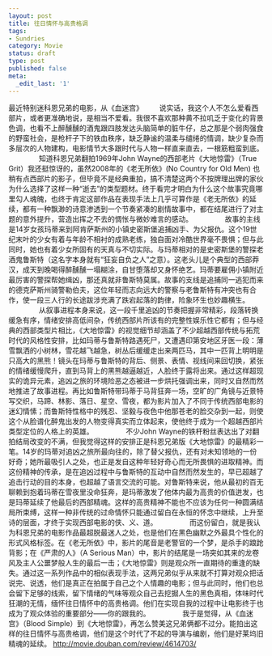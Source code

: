 ```yaml
---
layout: post
title: 往日情怀与高贵格调
tags:
- Sundries
category: Movie
status: draft
type: post
published: false
meta:
  _edit_last: '1'
---
```

最近特别迷科恩兄弟的电影，从《血迷宫》
　　说实话，我这个人不怎么爱看西部片，或者更准确地说，是相当不爱看。我很不喜欢那种黄不拉叽乏于变化的背景色调，也看不上醉醺醺的酒鬼跟四肢发达头脑简单的脏牛仔，总之那是个弱肉强食的野蛮社会，是枪杆子下的铁血秩序，缺乏静谧的温柔与缱绻的情调，缺少复杂而多层次的人物建构，电影情节大多跟时代与人物一样直来直去，一根筋粗蛮到底。 
　　 
　　知道科恩兄弟翻拍1969年John Wayne的西部老片《大地惊雷》（True Grit）我还挺惊讶的，虽然2008年的《老无所依》(No Country for Old Men) 也稍有点西部片的影子，但毕竟不是经典重拍，搞不清楚这两个不按牌理出牌的家伙为什么选择了这样一种“逝去”的类型题材。终于看完才明白为什么这个故事究竟哪里勾人魂魄，也终于肯定这部作品在表现手法上几乎可算作是《老无所依》的延续，都有一种飘渺的诗意渗透到一个节奏紧凑的剧情故事中，都在结尾进行了对主题的意外提升，营造出挥之不去的惆怅与微妙难言的感动。 
　　 
　　故事的主线是14岁女孩玛蒂来到阿肯萨斯州的小镇史密斯堡追捕凶手、为父报仇。这个19世纪末叶的少女有着与年龄不相衬的成熟老练，独自面对冷酷世界毫不畏惧；但与此同时，她也有着少女所固有的天真与不切实际。与玛蒂相对的是史密斯堡的警探老酒鬼鲁斯特（这名字本身就有“狂妄自负之人”之意）。这老头儿是个典型的西部莽汉，成天到晚喝得醉醺醺一塌糊涂，自甘堕落却又身怀绝艺。玛蒂要雇佣小镇附近最厉害的警探帮她缉凶，那还真就非鲁斯特莫属。故事的支线是追捕同一逃犯而来的德克萨斯州骑警勒伯夫，这位年轻而志向远大的警察与老鲁斯特有冲突也有合作，使一段三人行的长途跋涉充满了跌宕起落的韵律，险象环生也妙趣横生。 
　　 
　　从叙事进程本身来说，这一段千里追凶的节奏把握非常精彩，段落转换缓急有序，情绪安排高低间杂，传统西部片所该有的完整性娱乐性它都有；但与经典的西部类型片相比，《大地惊雷》的视觉细节却涵盖了不少超越西部传统与拓荒时代的风格性安排，比如玛蒂与鲁斯特路遇死尸，又遭遇印第安地区牙医一段：薄雪飘洒的小树林，雪花越飞越急，树丛后缓缓走出来两匹马，其中一匹背上明明是只高大的黑熊！镜头在玛蒂与鲁斯特的背后、侧景、表情、视线间来回切换，紧张的情绪缓慢爬升，直到马背上的黑熊越逼越近，人脸终于露将出来。通过这样超现实的诡异元素，追凶之旅的环境险恶之态被进一步烘托强调出来，同时又自然而然地推进了故事进程。再比如鲁斯特带玛蒂于马背狂奔一场，空旷的广角镜与近景特写交织，马蹄、林影、落日、星空、雪夜，都为影片加入了不同于传统西部电影的迷幻情愫；而鲁斯特性格中的残忍、坚毅与夜色中他那苍老的脸交杂到一起，则使这个从脸谱化醉鬼出发的人物变得真实而立体起来，使他终于成为一个超越西部片类型定位的人格上的英雄。 
　　 
　　不少John Wayne的铁杆粉丝表达出了对翻拍结局改变的不满，但我觉得这样的安排正是科恩兄弟版《大地惊雷》的最精彩一笔。14岁的玛蒂对追凶之旅所最向往的，除了替父报仇，还有对未知领地的一份好奇；她所最吸引人之处，也正是发自这种年轻好奇心而无所畏惧的进取精神。而这份精神的传承，是在追凶过程中与鲁斯特的互动中自然而然发生的，早已超越了追击行动的目的本身，也超越了语言交流的可能。对鲁斯特来说，他从最初的百无聊赖到抱着玛蒂在雪夜里没命狂奔，是玛蒂激发了他体内最为高贵的价值迸发，也是玛蒂延续了他最后的西部精魂。这样的高贵精神不能也不应该为任何一种圆满结局所束缚，这样一种非传统的过命情怀只能通过留白在永恒的怀念中继续，上升至诗的层面，才终于实现西部电影的侠、义、道。 
　　 
　　而这份留白，就是我认为科恩兄弟的电影作品最超脱最迷人之处，也是他们在黑色幽默之外最具个性化的形式风格标签。在《老无所依》中，影片的尾音是老警官的一个梦，是杀手的踉跄背影；在《严肃的人》（A Serious Man）中，影片的结尾是一场突如其来的龙卷风及主人公噩梦般人生的最后一击；《大地惊雷》则是观众所一直期待的重逢的缺失。通过这一系列作品中的相似表现手法，这两兄弟似乎从来就不打算对观众把话说完、说透，他们是真正在拍属于自己之个人情趣的电影；但与此同时，他们也总会留下足够的线索，留下情绪的气味等观众自己去挖掘人生的黑色真相，体味时代狂潮的无情，缅怀往日情怀中的高贵格调。他们在实现自我的过程中让电影终于也成为了观众体验的重要部分——你的跟我的。 
　　 
　　我于是觉得，从《血迷宫》（Blood Simple）到《大地惊雷》，再怎么赞美这兄弟俩都不过分。能拍出这样的往日情怀与高贵格调，他们是这个时代了不起的导演与编剧，他们是好莱坞旧精魂的延续。
http://movie.douban.com/review/4614703/
